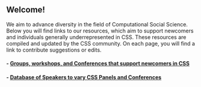 ##  Welcome!

We aim to advance diversity in the field of Computational Social Science. Below you will find links to our resources, which aim to support newcomers and individuals generally underrepresented in CSS. These resources are compiled and updated by the CSS community. On each page, you will find a link to contribute suggestions or edits.

#### - [Groups, workshops, and Conferences that support newcomers in CSS](https://varycss.github.io/resources/groups)
#### - [Database of Speakers to vary CSS Panels and Conferences](https://varycss.github.io/resources/speakers)


